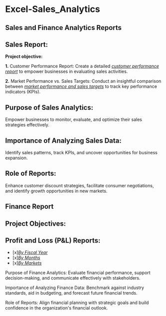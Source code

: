 # Excel-Sales_Analytics
## Sales and Finance Analytics Reports

## Sales Report:
**Project objective:**

**1.** Customer Performance Report: Create a detailed _[customer performance report](https://github.com/neerajdas63/Excel-Sales_Analytics/blob/main/Customer%20Performance%20Report.pdf)_ to empower businesses in evaluating sales activities.

**2.** Market Performance vs. Sales Targets: Conduct an insightful comparison between _[market performance and sales targets](https://github.com/neerajdas63/Excel-Sales_Analytics/blob/main/Market%20Performance%20vs%20Target%20Report.pdf)_ to track key performance indicators (KPIs).

## Purpose of Sales Analytics:
Empower businesses to monitor, evaluate, and optimize their sales strategies effectively.

## Importance of Analyzing Sales Data:
Identify sales patterns, track KPIs, and uncover opportunities for business expansion.

## Role of Reports:
Enhance customer discount strategies, facilitate consumer negotiations, and identify growth opportunities in new markets.

## Finance Report
## Project Objectives:
## Profit and Loss (P&L) Reports:

- [x]_[By Fiscal Year](https://github.com/neerajdas63/Excel-Sales_Analytics/blob/main/P%26L%20Statement%20by%20Fiscal%20Year.pdf)_
- [x]_[By Months](https://github.com/neerajdas63/Excel-Sales_Analytics/blob/main/P%26L%20Statement%20by%20Months.pdf)_
- [x]_[By Markets](https://github.com/neerajdas63/Excel-Sales_Analytics/blob/main/P%26L%20Statement%20by%20Markets.pdf)_

Purpose of Finance Analytics:
Evaluate financial performance, support decision-making, and communicate effectively with stakeholders.

Importance of Analyzing Finance Data:
Benchmark against industry standards, aid in budgeting, and forecast future financial trends.

Role of Reports:
Align financial planning with strategic goals and build confidence in the organization's financial outlook.
